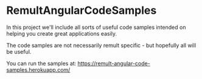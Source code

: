 # RemultAngularCodeSamples

In this project we'll include all sorts of useful code samples intended on helping you create great applications easily.

The code samples are not necessarily remult specific - but hopefully all will be useful. 

You can run the samples at:
https://remult-angular-code-samples.herokuapp.com/

